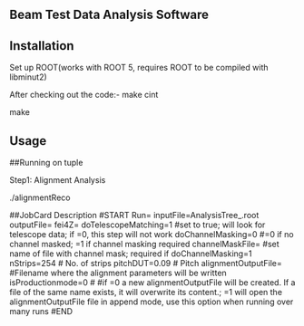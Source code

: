 ## Beam Test Data Analysis Software
## Installation

Set up ROOT(works with ROOT 5, requires ROOT to be compiled with libminut2)

After checking out the code:-
make cint

make 

## Usage
##Running on tuple

Step1: Alignment Analysis

./alignmentReco <jobcardName>

##JobCard Description
#START
Run=<RUN-NUMBER>
inputFile=AnalysisTree_<RUN-NUMBER>.root
outputFile=<output-file name>
fei4Z=<FEI4-distance>
doTelescopeMatching=1 #set to true; will look for telescope data; if =0, this step will not work
doChannelMasking=0 #=0 if no channel masked; =1 if channel masking required
channelMaskFile=<filename> #set name of file with channel mask; required if doChannelMasking=1 
nStrips=254 # No. of strips
pitchDUT=0.09 # Pitch
alignmentOutputFile=<filename> #Filename where the alignment parameters will be written
isProductionmode=0 #
#if =0 a new alignmentOutputFile will be created. If a file of the same name exists,
it will overwrite its content.; =1 will open the alignmentOutputFile file in append mode, use this 
option when running over many runs
#END 
